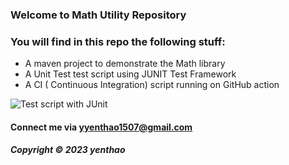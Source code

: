 ### Welcome to Math Utility Repository

### You will find in this repo the following stuff:

* A maven project to demonstrate the Math library
* A Unit Test test script using JUNIT Test Framework
* A CI ( Continuous Integration) script running on GitHub action

![Test script with JUnit]()

#### Connect me via yyenthao1507@gmail.com

##### Copyright &#169; 2023 yenthao
